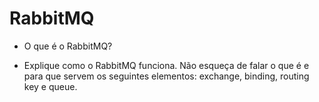 # RabbitMQ

- O que é o RabbitMQ?


- Explique como o RabbitMQ funciona. Não esqueça de falar o que é e
para que servem os seguintes elementos: exchange, binding, routing key e
queue.


